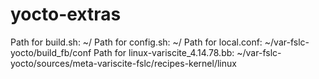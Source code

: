 # yocto-extras
Path for build.sh: ~/
Path for config.sh: ~/
Path for local.conf: ~/var-fslc-yocto/build_fb/conf
Path for linux-variscite_4.14.78.bb: ~/var-fslc-yocto/sources/meta-variscite-fslc/recipes-kernel/linux
